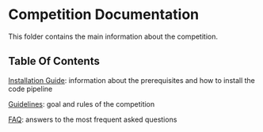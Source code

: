 # Competition Documentation #

This folder contains the main information about the competition.

## Table Of Contents ##

[Installation Guide](/INSTALL.md): information about the prerequisites and how to install the code pipeline 

[Guidelines](/GUIDELINES.md): goal and rules of the competition

[FAQ](/FAQ.md): answers to the most frequent asked questions
